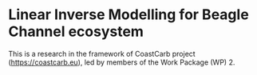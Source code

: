 # Linear Inverse Modelling for Beagle Channel ecosystem

This is a research in the framework of CoastCarb project (https://coastcarb.eu), led by members of the Work Package (WP) 2.
